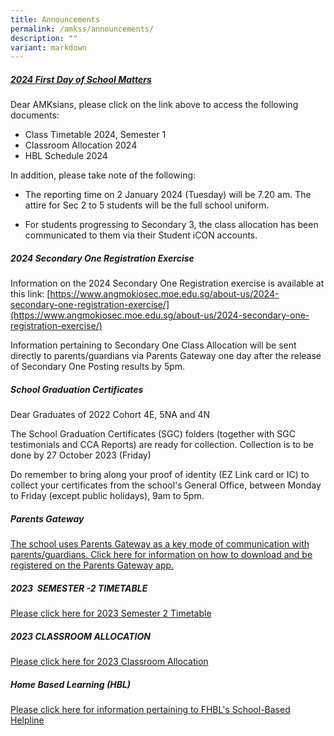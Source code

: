 ```yaml
---
title: Announcements
permalink: /amkss/announcements/
description: ""
variant: markdown
---
```

##### **[2024 First Day of School Matters](/amksian-experience/2024-first-day-of-school-matters/)**
Dear AMKsians, please click on the link above to access the following documents:
*  Class Timetable 2024, Semester 1
*  Classroom Allocation 2024
*  HBL Schedule 2024

In addition, please take note of the following:

* The reporting time on 2 January 2024 (Tuesday) will be 7.20 am. The attire for Sec 2 to 5 students will be the full school uniform.

* For students progressing to Secondary 3, the class allocation has been communicated to them via their Student iCON accounts.

##### **2024 Secondary One Registration Exercise**

Information on the 2024 Secondary One Registration exercise is available at this link:
[https://www.angmokiosec.moe.edu.sg/about-us/2024-secondary-one-registration-exercise/](https://www.angmokiosec.moe.edu.sg/about-us/2024-secondary-one-registration-exercise/)


Information pertaining to Secondary One Class Allocation will be sent directly to parents/guardians via Parents Gateway one day after the release of Secondary One Posting results by 5pm.


##### **School Graduation Certificates** 

Dear Graduates of 2022 Cohort 4E, 5NA and 4N

The School Graduation Certificates (SGC) folders (together with SGC testimonials and CCA Reports) are ready for collection. Collection is to be done by 27 October 2023 (Friday)

Do remember to bring along your proof of identity (EZ Link card or IC) to collect your certificates from the school's General Office, between Monday to Friday (except public holidays), 9am to 5pm. 

##### **Parents Gateway**  

[The school uses Parents Gateway as a key mode of communication with parents/guardians. Click here for information on how to download and be registered on the Parents Gateway app.](/files/PG%20Step%20by%20Step%20Guide.pdf)

##### **2023  SEMESTER -2 TIMETABLE**   

[Please click here for 2023 Semester 2 Timetable](/files/sem%202_class_2023_22june2023.pdf)

##### **2023 CLASSROOM ALLOCATION**   

[Please click here for 2023 Classroom Allocation](/files/2023classroomallocation.pdf)

##### **Home Based Learning (HBL)**

[Please click here for information pertaining to FHBL's School-Based Helpline](/files/Ang%20Mo%20Kio%20Secondary%20School%20-%20HBL.pdf)